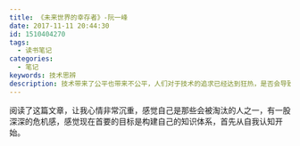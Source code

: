 ```yaml
---
title: 《未来世界的幸存者》-阮一峰
date: 2017-11-11 20:44:30
id: 1510404270
tags:
  - 读书笔记
categories:
  - 笔记
keywords: 技术思辨
description: 技术带来了公平也带来不公平，人们对于技术的追求已经达到狂热，是否会导致不好的结果
---
```

阅读了这篇文章，让我心情非常沉重，感觉自己是那些会被淘汰的人之一，有一股深深的危机感，感觉现在首要的目标是构建自己的知识体系，首先从自我认知开始。
